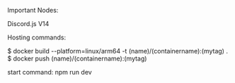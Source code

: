 Important Nodes:

Discord.js V14

Hosting commands:

$ docker build --platform=linux/arm64 -t (name)/(containername):(mytag) .
$ docker push (name)/(containername):(mytag)


start command:
npm run dev 
